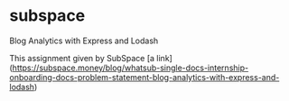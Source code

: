 # subspace
Blog Analytics with Express and Lodash

This assignment given by SubSpace [a link] (https://subspace.money/blog/whatsub-single-docs-internship-onboarding-docs-problem-statement-blog-analytics-with-express-and-lodash)
